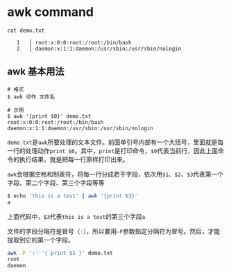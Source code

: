 # awk command



```shell
cat demo.txt 

   1   │ root:x:0:0:root:/root:/bin/bash
   2   │ daemon:x:1:1:daemon:/usr/sbin:/usr/sbin/nologin

```



## awk 基本用法

```shell
# 格式
$ awk 动作 文件名

# 示例
$ awk '{print $0}' demo.txt
root:x:0:0:root:/root:/bin/bash
daemon:x:1:1:daemon:/usr/sbin:/usr/sbin/nologin

```

`demo.txt`是`awk`所要处理的文本文件。前面单引号内部有一个大括号，里面就是每一行的处理动作`print $0`。其中，`print`是打印命令，`$0`代表当前行，因此上面命令的执行结果，就是把每一行原样打印出来。

`awk`会根据空格和制表符，将每一行分成若干字段，依次用`$1`、`$2`、`$3`代表第一个字段、第二个字段、第三个字段等等

```bash
$ echo 'this is a test' | awk '{print $3}'
a
```

上面代码中，`$3`代表`this is a test`的第三个字段`a`

文件的字段分隔符是冒号（`:`），所以要用`-F`参数指定分隔符为冒号。然后，才能提取到它的第一个字段。

```bash
awk -F ':' '{ print $1 }' demo.txt 
root
daemon
```

